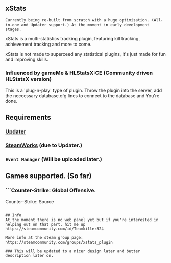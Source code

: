 ## xStats
``Currently being re-built from scratch with a huge optimization. (All-in-one and Updater support.) At the moment in early development stages.``

xStats is a multi-statistics tracking plugin, featuring kill tracking, achievement tracking and more to come.

xStats is not made to superceed any statistical plugins, it's just made for fun and improving skills.

### Influenced by gameMe & HLStatsX:CE (Community driven HLStatsX version) 

This is a 'plug-n-play' type of plugin. Throw the plugin into the server, add the neccessary database.cfg lines to connect to the database and You're done.

## Requirements
### [Updater](https://github.com/Teamkiller324/Updater)

### [SteamWorks](http://users.alliedmods.net/~kyles/builds/SteamWorks/) (due to Updater.)

### ``Event Manager`` (Will be uploaded later.)

## Games supported. (So far)
### ```Counter-Strike: Global Offensive.
Counter-Strike: Source
```

## Info
At the moment there is no web panel yet but if you're interested in helping out on that part, hit me up https://steamcommunity.com/id/Teamkiller324

More info at the steam group page: https://steamcommunity.com/groups/xstats_plugin

### This will be updated to a nicer design later and better description later on.
